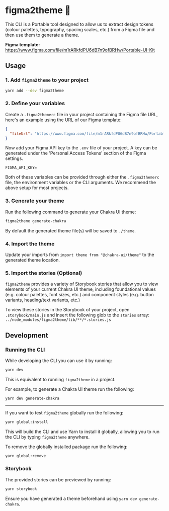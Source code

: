 # figma2theme 🎨

This CLI is a Portable tool designed to allow us to extract
design tokens (colour palettes, typography, spacing scales, etc.)
from a Figma file and then use them to generate a theme.

**Figma template:**
https://www.figma.com/file/m1rARkfdPU6dB7n9ofBRHw/Portable-UI-Kit

## Usage

### 1. Add `figma2theme` to your project

```bash
yarn add --dev figma2theme
```

### 2. Define your variables

Create a `.figma2themerc` file in your project containing the
Figma file URL, here's an example using the URL of our Figma template:

```json
{
  "fileUrl": "https://www.figma.com/file/m1rARkfdPU6dB7n9ofBRHw/Portable-UI-Kit"
}
```

Now add your Figma API key to the `.env` file of your project.
A key can be generated under the 'Personal Access Tokens' section of the Figma settings.

```
FIGMA_API_KEY=
```

Both of these variables can be provided through either the `.figma2themerc` file, the
environment variables or the CLI arguments. We recommend the above setup for most projects.

### 3. Generate your theme

Run the following command to generate your Chakra UI theme:

```bash
figma2theme generate-chakra
```

By default the generated theme file(s) will be saved to `./theme`.

### 4. Import the theme

Update your imports from `import theme from "@chakra-ui/theme"` to the generated theme location.

### 5. Import the stories (Optional)

`figma2theme` provides a variety of Storybook stories that allow you to view elements of your
current Chakra UI theme, including foundational values (e.g. colour palettes, font sizes, etc.)
and component styles (e.g. button variants, heading/text variants, etc.)

To view these stories in the Storybook of your project, open `.storybook/main.js` and insert
the following glob to the `stories` array: `../node_modules/figma2theme/lib/**/*.stories.js`

## Development

### Running the CLI

While developing the CLI you can use it by running:

```bash
yarn dev
```

This is equivalent to running `figma2theme` in a project.

For example, to generate a Chakra UI theme run the following:

```bash
yarn dev generate-chakra
```

---

If you want to test `figma2theme` globally run the following:

```bash
yarn global:install
```

This will build the CLI and use Yarn to install it globally,
allowing you to run the CLI by typing `figma2theme` anywhere.

To remove the globally installed package run the following:

```bash
yarn global:remove
```

### Storybook

The provided stories can be previewed by running:

```bash
yarn storybook
```

Ensure you have generated a theme beforehand using `yarn dev generate-chakra`.
